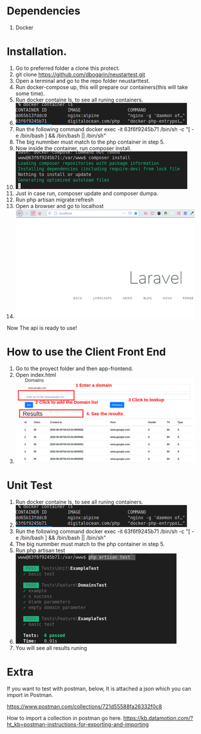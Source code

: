 
# Dependencies 
1. Docker

# Installation.

1. Go to preferred folder a clone this protect.
1. git clone https://github.com/dbogarin/neustartest.git
1. Open a terminal and go to the repo folder neustarttest.
1. Run docker-compose up, this will prepare our containers(this will take some time).
1. Run docker containe ls, to see all runing containers.
1. ![alt text](/readme/images/dockerls.jpg)
1. Run the following command docker exec -it 63f6f9245b71  /bin/sh -c "[ -e /bin/bash ] && /bin/bash || /bin/sh"
1. The big nummber must match to the php container in step 5.
1. Now inside the container, run composer install.
1. ![alt text](/readme/images/composerinstall.jpg)
1. Just in case run, composer update and composer dumpa.
1. Run php artisan migrate:refresh
1. Open a browser and go to localhost
1. ![alt text](/readme/images/localhost.jpg)

Now The api is ready to use!

# How to use the Client Front End

1. Go to the proyect folder and then app-frontend.
1. Open index.html
1. ![alt text](/readme/images/frontend.png)

# Unit Test
1. Run docker containe ls, to see all runing containers.
1. ![alt text](/readme/images/dockerls.jpg)
1. Run the following command docker exec -it 63f6f9245b71  /bin/sh -c "[ -e /bin/bash ] && /bin/bash || /bin/sh"
1. The big nummber must match to the php container in step 5.
1. Run php artisan test
1. ![alt text](/readme/images/unitest.jpg)
1. You will see all results runing

# Extra

If you want to test with postman, below, It is attached a json which you can import in Postman.

https://www.postman.com/collections/721d55588fa26332f0c8

How to import a collection in postman go here. https://kb.datamotion.com/?ht_kb=postman-instructions-for-exporting-and-importing


